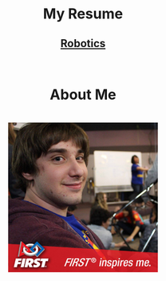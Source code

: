 <center>
<h1>My Resume</h1>
<h2><a href="/robotics/">Robotics</a></h2>
<br>
<h1>About Me</h1>
<h1><img src="profile.jpg" alt="Tayler Uva" style="width: 300px;"/></h1>
</center>
